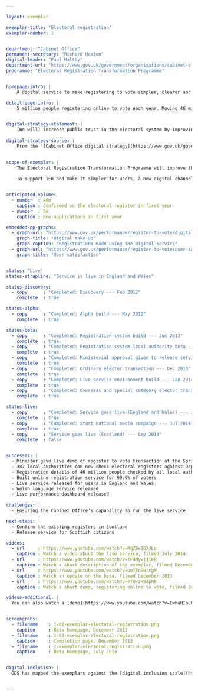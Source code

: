 ```yaml
---

layout: exemplar

exemplar-title: "Electoral registration"
exemplar-number: 1


department: "Cabinet Office"
permanent-secretary: "Richard Heaton"
digital-leader: "Paul Maltby"
department-url: "https://www.gov.uk/government/organisations/cabinet-office"
programme: "Electoral Registration Transformation Programme"


homepage-intro: |
    A digital service to make registering to vote simpler, clearer and faster

detail-page-intro: |
    5 million people registering online to vote each year. Moving 46 million voters from household to individual registration


digital-strategy-statement: |
    [We will] increase public trust in the electoral system by improving the accuracy and security of the register...
    
digital-strategy-source: |
    From the '[Cabinet Office digital strategy](https://www.gov.uk/government/publications/cabinet-office-digital-strategy)' --- December 2012
    

scope-of-exemplar: |
    The Electoral Registration Transformation Programme will improve the electoral registration process by introducing Individual Electoral Registration (IER). Instead of one person in a household supplying the details of all people living at the same address (which can result in fraud and errors), IER will require people to register individually.
    
    To support IER and make it simpler for users, a new digital channel will be created and a method of confirming identities will be introduced. IER is intended to increase trust and modernise our electoral system.


anticipated-volume:
  - number  : 46m
    caption : Confirmed on the electoral register in first year
  - number  : 5m
    caption : New applications in first year

embedded-pp-graphs:
  - graph-url: "https://www.gov.uk/performance/register-to-vote/digital-takeup"
    graph-title: "Digital take-up"
    graph-caption: "Registrations made using the digital service"
  - graph-url: "https://www.gov.uk/performance/register-to-vote/user-satisfaction"
    graph-title: "User satisfaction"


status: "Live"
status-strapline: "Service is live in England and Wales"

status-discovery:
  - copy      : "Completed: Discovery --- Feb 2012"
    complete  : true

status-alpha:
  - copy      : "Completed: Alpha build --- May 2012"
    complete  : true

status-beta:
  - copy      : "Completed: Registration system build --- Jun 2013"
    complete  : true
  - copy      : "Completed: Registration system local authority beta --- Sep 2013"
    complete  : true
  - copy      : "Completed: Ministerial approval given to release service --- Dec 2013"
    complete  : true
  - copy      : "Completed: Ordinary elector transaction --- Dec 2013"
    complete  : true
  - copy      : "Completed: Live service environment build --- Jan 2014"
    complete  : true
  - copy      : "Completed: Overseas and special category elector transactions --- May 2014"
    complete  : true

status-live:
  - copy      : "Completed: Service goes live (England and Wales) --- Jun 2014"
    complete  : true
  - copy      : "Completed: Start national media campaign --- Jul 2014"
    complete  : true
  - copy      : "Service goes live (Scotland) --- Sep 2014"
    complete  : false


successes: |
  - Minister gave live demo of register to vote transaction at the Sprint 14 event in January 
  - 387 local authorities can now check electoral registers against Department for Work and Pensions data
  - Registration details of 46 million people checked by all local authorities in England and Wales
  - Built online registration service for 99.9% of voters
  - Live service released for users in England and Wales
  - Welsh language service released
  - Live performance dashboard released
  
challenges: |
  - Ensuring the Cabinet Office’s capability to run the live service

next-steps: |
  - Confirm the existing registers in Scotland
  - Release service for Scottish citizens 

videos:
  - url     : https://www.youtube.com/watch?v=RqZ9e1GXJLo
    caption : Watch a video about the live service, filmed July 2014
  - url     : https://www.youtube.com/watch?v=TF4Nywjjie8
    caption : Watch a short description of the exemplar, filmed December 2013
  - url     : https://www.youtube.com/watch?v=uofEn9NtcgM
    caption : Watch an update on the beta, filmed December 2013
  - url     : https://www.youtube.com/watch?v=7TWvzH9dpN8
    caption : Watch a short demo, registering online to vote, filmed January 2014

videos-additional: |
  You can also watch a [demo](https://www.youtube.com/watch?v=EwhaHIhLCSk) of the service's back end system, filmed July 2013.


screengrabs:
  - filename    : 1-02-exemplar-electoral-registration.png
    caption     : Beta homepage, December 2013
  - filename    : 1-03-exemplar-electoral-registration.png
    caption     : Completion page, December 2013
  - filename    : 1-exemplar-electoral-registration.png
    caption     : Beta homepage, July 2013


digital-inclusion: |
  GDS has mapped the exemplars against the [digital inclusion scale](https://www.gov.uk/government/publications/government-digital-inclusion-strategy/government-digital-inclusion-strategy#measuring-digital-exclusion) to help show where these services may be difficult for some people to use. [See the rating for Electoral registration](https://www.gov.uk/government/publications/government-digital-inclusion-strategy/exemplar-services-and-identity-assurance-how-complex-they-are#electoral-registration).


---
```




